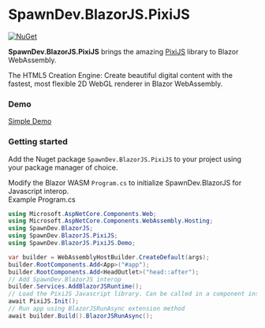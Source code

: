 # SpawnDev.BlazorJS.PixiJS

[![NuGet](https://img.shields.io/nuget/dt/SpawnDev.BlazorJS.PixiJS.svg?label=SpawnDev.BlazorJS.PixiJS)](https://www.nuget.org/packages/SpawnDev.BlazorJS.PixiJS) 

**SpawnDev.BlazorJS.PixiJS** brings the amazing [PixiJS](https://github.com/pixijs/pixijs) library to Blazor WebAssembly.

The HTML5 Creation Engine: Create beautiful digital content with the fastest, most flexible 2D WebGL renderer in Blazor WebAssembly.

### Demo
[Simple Demo](https://lostbeard.github.io/SpawnDev.BlazorJS.PixiJS/)

### Getting started

Add the Nuget package `SpawnDev.BlazorJS.PixiJS` to your project using your package manager of choice.

Modify the Blazor WASM `Program.cs` to initialize SpawnDev.BlazorJS for Javascript interop.  
Example Program.cs   
```cs
using Microsoft.AspNetCore.Components.Web;
using Microsoft.AspNetCore.Components.WebAssembly.Hosting;
using SpawnDev.BlazorJS;
using SpawnDev.BlazorJS.PixiJS;
using SpawnDev.BlazorJS.PixiJS.Demo;

var builder = WebAssemblyHostBuilder.CreateDefault(args);
builder.RootComponents.Add<App>("#app");
builder.RootComponents.Add<HeadOutlet>("head::after");
// Add SpawnDev.BlazorJS interop
builder.Services.AddBlazorJSRuntime();
// Load the PixiJS Javascript library. Can be called in a component instead if desired, or loaded using a <script> tag in the index.html
await PixiJS.Init();
// Run app using BlazorJSRunAsync extension method
await builder.Build().BlazorJSRunAsync();
```
